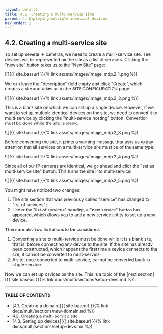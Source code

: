 ```yaml
---
layout: default
title: 4.2. Creating a multi-service site
parent: 4. Deploying multiple identical devices
nav_order: 2
---
```


## 4.2. Creating a multi-service site

To set up several IP cameras, we need to create a multi-service site. The devices will be represented on the site as a list of services. Clicking the “new site” button takes us to the “New Site” page:

![]({{ site.baseurl }}{% link assets/images/image_mdp.2_1.png %})

We can leave the "description" field empty and click "Create", which creates a site and takes us to the SITE CONFIGURATION page:  

![]({{ site.baseurl }}{% link assets/images/image_mdp.2_2.png %})

This is a blank site on which we can set up a single device. However, if we want to set up multiple identical devices on the site, we need to convert it to multi-service by clicking the "multi-service hosting" button. Convertion must be done while the site is blank:  

![]({{ site.baseurl }}{% link assets/images/image_mdp.2_3.png %})

Before converting the site, it prints a warning message that asks us to pay attention that all services on a multi-service site must be of the same type:  

![]({{ site.baseurl }}{% link assets/images/image_mdp.2_4.png %})

Since all of our IP cameras are identical, we go ahead and click the "set as multi-service site" button. This turns the site into multi-service:  

![]({{ site.baseurl }}{% link assets/images/image_mdp.2_5.png %})

You might have noticed two changes:  
1.	The site section that was previously called "service" has changed to "list of services";
2.	Under the "list of services" heading, a "new service" button has appeared, which allows you to add a new service entity to set up a new device.  

There are also two limitations to be considered:
1.	Converting a site to multi-service must be done while it is a blank site, that is, before connecting any device to the site. If the site has already been constructed, which happens the first time a device connects to the site, it cannot be converted to multi-service;
2.	A site, once converted to multi-service, cannot be converted back to single-service.  

Now we can set up devices on the site. This is a topic of the [next section]({{ site.baseurl }}{% link docs/multi/sections/setup-devs.md %}).

---
#### TABLE OF CONTENTS
* [4.1. Creating a domain]({{ site.baseurl }}{% link docs/multi/sections/new-domain.md %})
* 4.2. Creating a multi-service site
* [4.3. Setting up devices]({{ site.baseurl }}{% link docs/multi/sections/setup-devs.md %})
